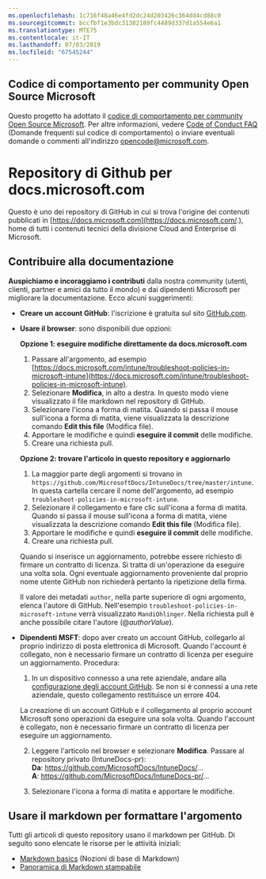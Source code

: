 ```yaml
---
ms.openlocfilehash: 1c716f48a46e4fd2dc24d203426c364dd4cd88c0
ms.sourcegitcommit: bccfbf1e3bdc31382189fc4489d337d1a554e6a1
ms.translationtype: MTE75
ms.contentlocale: it-IT
ms.lasthandoff: 07/03/2019
ms.locfileid: "67545244"
---
```

## <a name="microsoft-open-source-code-of-conduct"></a>Codice di comportamento per community Open Source Microsoft

Questo progetto ha adottato il [codice di comportamento per community Open Source Microsoft](https://opensource.microsoft.com/codeofconduct/).
Per altre informazioni, vedere [Code of Conduct FAQ](https://opensource.microsoft.com/codeofconduct/faq/) (Domande frequenti sul codice di comportamento) o inviare eventuali domande o commenti all'indirizzo [opencode@microsoft.com](mailto:opencode@microsoft.com).

# <a name="docsmicrosoftcom-github-repository"></a>Repository di Github per docs.microsoft.com

Questo è uno dei repository di GitHub in cui si trova l'origine dei contenuti pubblicati in [https://docs.microsoft.com](https://docs.microsoft.com/.), home di tutti i contenuti tecnici della divisione Cloud and Enterprise di Microsoft.

## <a name="contribute-to-your-documentation"></a>Contribuire alla documentazione
**Auspichiamo e incoraggiamo i contributi** dalla nostra community (utenti, clienti, partner e amici da tutto il mondo) e dai dipendenti Microsoft per migliorare la documentazione. Ecco alcuni suggerimenti:

* **Creare un account GitHub**: l'iscrizione è gratuita sul sito [GitHub.com](https://www.github.com).

* **Usare il browser**: sono disponibili due opzioni: 

    **Opzione 1: eseguire modifiche direttamente da docs.microsoft.com**  
    1. Passare all'argomento, ad esempio [https://docs.microsoft.com/intune/troubleshoot-policies-in-microsoft-intune](https://docs.microsoft.com/intune/troubleshoot-policies-in-microsoft-intune). 
    2. Selezionare **Modifica**, in alto a destra. In questo modo viene visualizzato il file markdown nel repository di GitHub.
    3. Selezionare l'icona a forma di matita. Quando si passa il mouse sull'icona a forma di matita, viene visualizzata la descrizione comando **Edit this file** (Modifica file). 
    4. Apportare le modifiche e quindi **eseguire il commit** delle modifiche. 
    5. Creare una richiesta pull.
    
    **Opzione 2: trovare l'articolo in questo repository e aggiornarlo**  
    1. La maggior parte degli argomenti si trovano in `https://github.com/MicrosoftDocs/IntuneDocs/tree/master/intune`. In questa cartella cercare il nome dell'argomento, ad esempio `troubleshoot-policies-in-microsoft-intune`. 
    2. Selezionare il collegamento e fare clic sull'icona a forma di matita. Quando si passa il mouse sull'icona a forma di matita, viene visualizzata la descrizione comando **Edit this file** (Modifica file). 
    3. Apportare le modifiche e quindi **eseguire il commit** delle modifiche. 
    4. Creare una richiesta pull. 

  Quando si inserisce un aggiornamento, potrebbe essere richiesto di firmare un contratto di licenza. Si tratta di un'operazione da eseguire una volta sola. Ogni eventuale aggiornamento proveniente dal proprio nome utente GitHub non richiederà pertanto la ripetizione della firma. 
  
  Il valore dei metadati `author`, nella parte superiore di ogni argomento, elenca l'autore di GitHub. Nell'esempio `troubleshoot-policies-in-microsoft-intune` verrà visualizzato `MandiOhlinger`. Nella richiesta pull è anche possibile citare l'autore (@*authorValue*).
  
* **Dipendenti MSFT**: dopo aver creato un account GitHub, collegarlo al proprio indirizzo di posta elettronica di Microsoft. Quando l'account è collegato, non è necessario firmare un contratto di licenza per eseguire un aggiornamento. Procedura:

  1. In un dispositivo connesso a una rete aziendale, andare alla [configurazione degli account GitHub](https://review.docs.microsoft.com/en-us/help/contribute/contribute-get-started-setup-github?branch=master). Se non si è connessi a una rete aziendale, questo collegamento restituisce un errore 404.
  
    La creazione di un account GitHub e il collegamento al proprio account Microsoft sono operazioni da eseguire una sola volta. Quando l'account è collegato, non è necessario firmare un contratto di licenza per eseguire un aggiornamento. 

  2. Leggere l'articolo nel browser e selezionare **Modifica**. Passare al repository privato (IntuneDocs-pr):  
    **Da**: https://github.com/MicrosoftDocs/IntuneDocs/...  
    **A**: https://github.com/MicrosoftDocs/IntuneDocs-pr/...
  
  3. Selezionare l'icona a forma di matita e apportare le modifiche. 

## <a name="use-markdown-to-format-your-topic"></a>Usare il markdown per formattare l'argomento
Tutti gli articoli di questo repository usano il markdown per GitHub. Di seguito sono elencate le risorse per le attività iniziali:

* [Markdown basics](https://help.github.com/articles/basic-writing-and-formatting-syntax/) (Nozioni di base di Markdown)
* [Panoramica di Markdown stampabile](https://guides.github.com/pdfs/markdown-cheatsheet-online.pdf)
